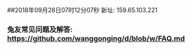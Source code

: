 ##2018年09月28日07时12分07秒 新址: 159.65.103.221
### 兔友常见问题及解答: https://github.com/wanggonging/d/blob/w/FAQ.md
